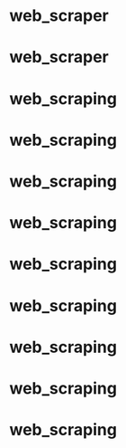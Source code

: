 # web_scraper
# web_scraper
# web_scraping
# web_scraping
# web_scraping
# web_scraping
# web_scraping
# web_scraping
# web_scraping
# web_scraping
# web_scraping

